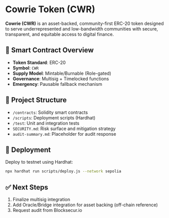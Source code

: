 # Cowrie Token (CWR)

**Cowrie (CWR)** is an asset-backed, community-first ERC-20 token designed to serve underrepresented and low-bandwidth communities with secure, transparent, and equitable access to digital finance.

## 🔐 Smart Contract Overview

- **Token Standard**: ERC-20
- **Symbol**: `CWR`
- **Supply Model**: Mintable/Burnable (Role-gated)
- **Governance**: Multisig + Timelocked functions
- **Emergency**: Pausable fallback mechanism

## 📂 Project Structure

- `/contracts`: Solidity smart contracts
- `/scripts`: Deployment scripts (Hardhat)
- `/test`: Unit and integration tests
- `SECURITY.md`: Risk surface and mitigation strategy
- `audit-summary.md`: Placeholder for audit response

## 🚀 Deployment

Deploy to testnet using Hardhat:

```bash
npx hardhat run scripts/deploy.js --network sepolia
```

## ✅ Next Steps

1. Finalize multisig integration
2. Add Oracle/Bridge integration for asset backing (off-chain reference)
3. Request audit from Blocksecur.io
